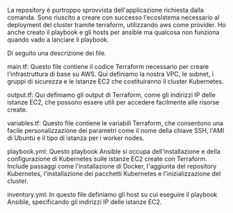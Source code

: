La repository è purtroppo sprovvista dell'applicazione richiesta dalla comanda. Sono riuscito a creare con successo l'ecosistema necessario al deployment del cluster tramite terraform, utilizzando aws come provider. Ho anche creato il playbook e gli hosts per ansible ma qualcosa non funziona quando vado a lanciare il playbook.

Di seguito una descrizione dei file.

main.tf: Questo file contiene il codice Terraform necessario per creare l'infrastruttura di base su AWS. Qui definiamo la nostra VPC, le subnet, i gruppi di sicurezza e le istanze EC2 che costituiranno il cluster Kubernetes.

output.tf: Qui definiamo gli output di Terraform, come gli indirizzi IP delle istanze EC2, che possono essere utili per accedere facilmente alle risorse create.

variables.tf: Questo file contiene le variabili Terraform, che consentono una facile personalizzazione dei parametri come il nome della chiave SSH, l'AMI di Ubuntu e il tipo di istanza per i worker nodes.

playbook.yml: Questo playbook Ansible si occupa dell'installazione e della configurazione di Kubernetes sulle istanze EC2 create con Terraform. Include passaggi come l'installazione di Docker, l'aggiunta del repository Kubernetes, l'installazione dei pacchetti Kubernetes e l'inizializzazione del cluster.

inventory.yml: In questo file definiamo gli host su cui eseguire il playbook Ansible, specificando gli indirizzi IP delle istanze EC2.


